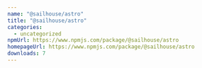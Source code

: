 ```yaml
---
name: "@sailhouse/astro"
title: "@sailhouse/astro"
categories:
  - uncategorized
npmUrl: https://www.npmjs.com/package/@sailhouse/astro
homepageUrl: https://www.npmjs.com/package/@sailhouse/astro
downloads: 7
---
```

